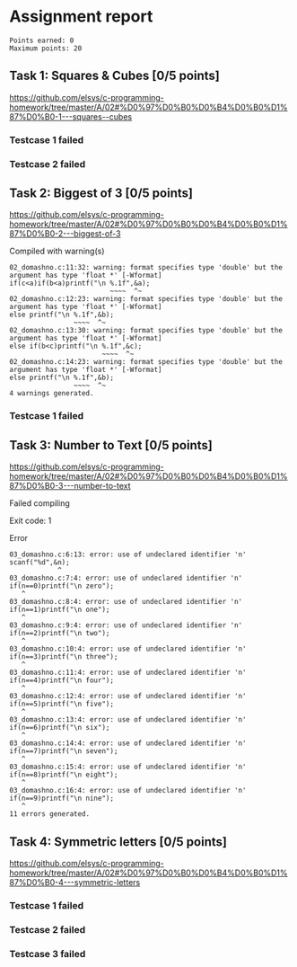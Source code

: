 # Assignment report
```
Points earned: 0
Maximum points: 20
```

## Task 1: Squares & Cubes [0/5 points]
https://github.com/elsys/c-programming-homework/tree/master/A/02#%D0%97%D0%B0%D0%B4%D0%B0%D1%87%D0%B0-1---squares--cubes

### Testcase 1 failed
### Testcase 2 failed

## Task 2: Biggest of 3 [0/5 points]
https://github.com/elsys/c-programming-homework/tree/master/A/02#%D0%97%D0%B0%D0%B4%D0%B0%D1%87%D0%B0-2---biggest-of-3

Compiled with warning(s)
```
02_domashno.c:11:32: warning: format specifies type 'double' but the argument has type 'float *' [-Wformat]
if(c<a)if(b<a)printf("\n %.1f",&a);
                         ~~~~  ^~
02_domashno.c:12:23: warning: format specifies type 'double' but the argument has type 'float *' [-Wformat]
else printf("\n %.1f",&b);
                ~~~~  ^~
02_domashno.c:13:30: warning: format specifies type 'double' but the argument has type 'float *' [-Wformat]
else if(b<c)printf("\n %.1f",&c);
                       ~~~~  ^~
02_domashno.c:14:23: warning: format specifies type 'double' but the argument has type 'float *' [-Wformat]
else printf("\n %.1f",&b);
                ~~~~  ^~
4 warnings generated.

```
### Testcase 1 failed

## Task 3: Number to Text [0/5 points]
https://github.com/elsys/c-programming-homework/tree/master/A/02#%D0%97%D0%B0%D0%B4%D0%B0%D1%87%D0%B0-3---number-to-text

Failed compiling

Exit code: 1

Error
```
03_domashno.c:6:13: error: use of undeclared identifier 'n'
scanf("%d",&n);
            ^
03_domashno.c:7:4: error: use of undeclared identifier 'n'
if(n==0)printf("\n zero");
   ^
03_domashno.c:8:4: error: use of undeclared identifier 'n'
if(n==1)printf("\n one");
   ^
03_domashno.c:9:4: error: use of undeclared identifier 'n'
if(n==2)printf("\n two");
   ^
03_domashno.c:10:4: error: use of undeclared identifier 'n'
if(n==3)printf("\n three");
   ^
03_domashno.c:11:4: error: use of undeclared identifier 'n'
if(n==4)printf("\n four");
   ^
03_domashno.c:12:4: error: use of undeclared identifier 'n'
if(n==5)printf("\n five");
   ^
03_domashno.c:13:4: error: use of undeclared identifier 'n'
if(n==6)printf("\n six");
   ^
03_domashno.c:14:4: error: use of undeclared identifier 'n'
if(n==7)printf("\n seven");
   ^
03_domashno.c:15:4: error: use of undeclared identifier 'n'
if(n==8)printf("\n eight");
   ^
03_domashno.c:16:4: error: use of undeclared identifier 'n'
if(n==9)printf("\n nine");
   ^
11 errors generated.

```

## Task 4: Symmetric letters [0/5 points]
https://github.com/elsys/c-programming-homework/tree/master/A/02#%D0%97%D0%B0%D0%B4%D0%B0%D1%87%D0%B0-4---symmetric-letters

### Testcase 1 failed
### Testcase 2 failed
### Testcase 3 failed

